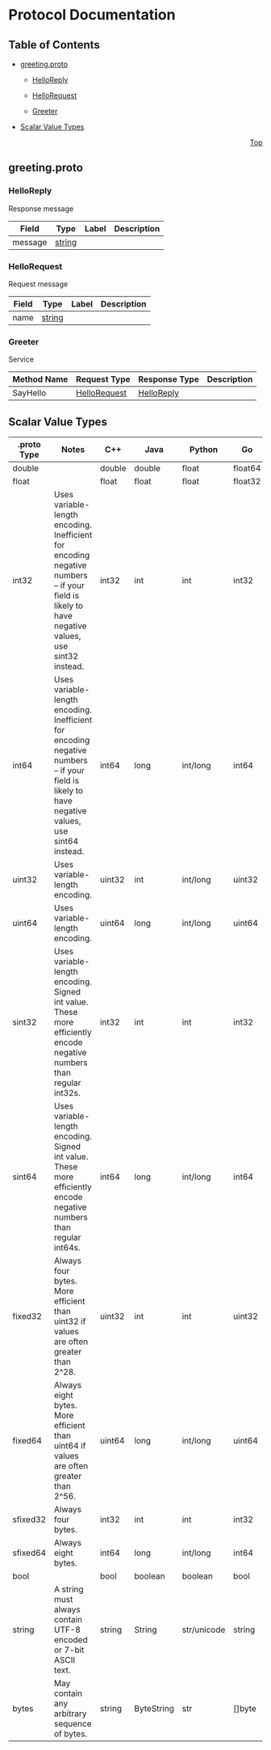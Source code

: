 <!-- # example docs
This is a basic example of documentation. -->
# Protocol Documentation
 <a name="top"></a>
 
 ## Table of Contents
 
 - [greeting.proto](#greeting-proto)
     - [HelloReply](#greeting-HelloReply)
     - [HelloRequest](#greeting-HelloRequest)
   
     - [Greeter](#greeting-Greeter)
   
 - [Scalar Value Types](#scalar-value-types)
 
 
 
 <a name="greeting-proto"></a>
 <p align="right"><a href="#top">Top</a></p>
 
 ## greeting.proto
 
 
 
 <a name="greeting-HelloReply"></a>
 
 ### HelloReply
 Response message
 
 
 | Field | Type | Label | Description |
 | ----- | ---- | ----- | ----------- |
 | message | [string](#string) |  |  |
 
 
 
 
 
 
 <a name="greeting-HelloRequest"></a>
 
 ### HelloRequest
 Request message
 
 
 | Field | Type | Label | Description |
 | ----- | ---- | ----- | ----------- |
 | name | [string](#string) |  |  |
 
 
 
 
 
  
 
  
 
  
 
 
 <a name="greeting-Greeter"></a>
 
 ### Greeter
 Service
 
 | Method Name | Request Type | Response Type | Description |
 | ----------- | ------------ | ------------- | ------------|
 | SayHello | [HelloRequest](#greeting-HelloRequest) | [HelloReply](#greeting-HelloReply) |  |
 
  
 
 
 
 ## Scalar Value Types
 
 | .proto Type | Notes | C++ | Java | Python | Go | C# | PHP | Ruby |
 | ----------- | ----- | --- | ---- | ------ | -- | -- | --- | ---- |
 | <a name="double" /> double |  | double | double | float | float64 | double | float | Float |
 | <a name="float" /> float |  | float | float | float | float32 | float | float | Float |
 | <a name="int32" /> int32 | Uses variable-length encoding. Inefficient for encoding negative numbers – if your field is likely to have negative values, use sint32 instead. | int32 | int | int | int32 | int | integer | Bignum or Fixnum (as required) |
 | <a name="int64" /> int64 | Uses variable-length encoding. Inefficient for encoding negative numbers – if your field is likely to have negative values, use sint64 instead. | int64 | long | int/long | int64 | long | integer/string | Bignum |
 | <a name="uint32" /> uint32 | Uses variable-length encoding. | uint32 | int | int/long | uint32 | uint | integer | Bignum or Fixnum (as required) |
 | <a name="uint64" /> uint64 | Uses variable-length encoding. | uint64 | long | int/long | uint64 | ulong | integer/string | Bignum or Fixnum (as required) |
 | <a name="sint32" /> sint32 | Uses variable-length encoding. Signed int value. These more efficiently encode negative numbers than regular int32s. | int32 | int | int | int32 | int | integer | Bignum or Fixnum (as required) |
 | <a name="sint64" /> sint64 | Uses variable-length encoding. Signed int value. These more efficiently encode negative numbers than regular int64s. | int64 | long | int/long | int64 | long | integer/string | Bignum |
 | <a name="fixed32" /> fixed32 | Always four bytes. More efficient than uint32 if values are often greater than 2^28. | uint32 | int | int | uint32 | uint | integer | Bignum or Fixnum (as required) |
 | <a name="fixed64" /> fixed64 | Always eight bytes. More efficient than uint64 if values are often greater than 2^56. | uint64 | long | int/long | uint64 | ulong | integer/string | Bignum |
 | <a name="sfixed32" /> sfixed32 | Always four bytes. | int32 | int | int | int32 | int | integer | Bignum or Fixnum (as required) |
 | <a name="sfixed64" /> sfixed64 | Always eight bytes. | int64 | long | int/long | int64 | long | integer/string | Bignum |
 | <a name="bool" /> bool |  | bool | boolean | boolean | bool | bool | boolean | TrueClass/FalseClass |
 | <a name="string" /> string | A string must always contain UTF-8 encoded or 7-bit ASCII text. | string | String | str/unicode | string | string | string | String (UTF-8) |
 | <a name="bytes" /> bytes | May contain any arbitrary sequence of bytes. | string | ByteString | str | []byte | ByteString | string | String (ASCII-8BIT) |
